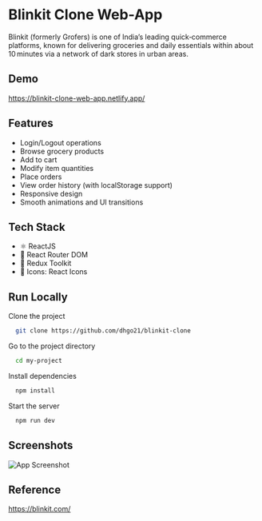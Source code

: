
# Blinkit Clone Web-App

Blinkit (formerly Grofers) is one of India’s leading quick‑commerce platforms, known for delivering groceries and daily essentials within about 10 minutes via a network of dark stores in urban areas.


## Demo

https://blinkit-clone-web-app.netlify.app/


## Features

- Login/Logout operations
- Browse grocery products
- Add to cart
- Modify item quantities
- Place orders
- View order history (with localStorage support)
- Responsive design
- Smooth animations and UI transitions


## Tech Stack

- ⚛️ ReactJS
- 🧾 React Router DOM
- 🔄 Redux Toolkit
- 🎨 Icons: React Icons


## Run Locally

Clone the project

```bash
  git clone https://github.com/dhgo21/blinkit-clone
```

Go to the project directory

```bash
  cd my-project
```

Install dependencies

```bash
  npm install
```

Start the server

```bash
  npm run dev
```


## Screenshots

![App Screenshot](https://via.placeholder.com/468x300?text=App+Screenshot+Here)


## Reference

https://blinkit.com/